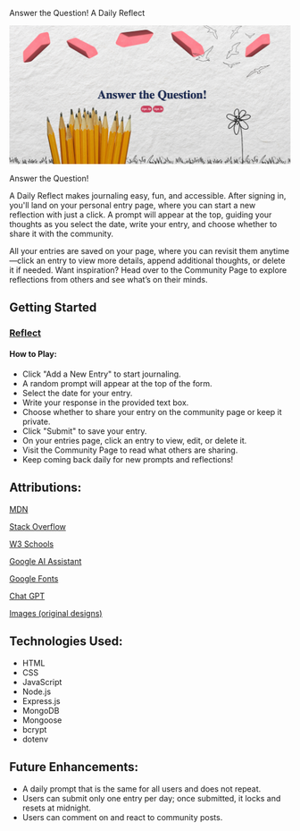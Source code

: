 Answer the Question! A Daily Reflect

![LOGO](https://github.com/kayawoods/dailyreflect/blob/main/Screenshot%202025-03-02%20at%2020.57.22.png?raw=true)

Answer the Question!

A Daily Reflect makes journaling easy, fun, and accessible. After signing in, you'll land on your personal entry page, where you can start a new reflection with just a click. A prompt will appear at the top, guiding your thoughts as you select the date, write your entry, and choose whether to share it with the community.

All your entries are saved on your page, where you can revisit them anytime—click an entry to view more details, append additional thoughts, or delete it if needed. Want inspiration? Head over to the Community Page to explore reflections from others and see what’s on their minds.

## Getting Started 

### [Reflect](https://daily-write-b40bfdcb6395.herokuapp.com/)
#### How to Play: 
* Click "Add a New Entry" to start journaling.
* A random prompt will appear at the top of the form.
* Select the date for your entry.
* Write your response in the provided text box.
* Choose whether to share your entry on the community page or keep it private.
* Click "Submit" to save your entry.
* On your entries page, click an entry to view, edit, or delete it.
* Visit the Community Page to read what others are sharing.
* Keep coming back daily for new prompts and reflections!
## Attributions: 
[MDN](https://developer.mozilla.org/en-US/)

[Stack Overflow](https://stackoverflow.com/questions)

[W3 Schools](https://www.w3schools.com/JSREF/met_win_settimeout.asp)

[Google AI Assistant](https://www.google.com/)

[Google Fonts](https://fonts.google.com/)

[Chat GPT](https://openai.com/index/chatgpt/)

[Images (original designs)](http://canva.com)

## Technologies Used:
* HTML
* CSS
* JavaScript 
* Node.js
* Express.js
* MongoDB
* Mongoose
* bcrypt 
* dotenv

## Future Enhancements: 
* A daily prompt that is the same for all users and does not repeat.
* Users can submit only one entry per day; once submitted, it locks and resets at midnight.
* Users can comment on and react to community posts.